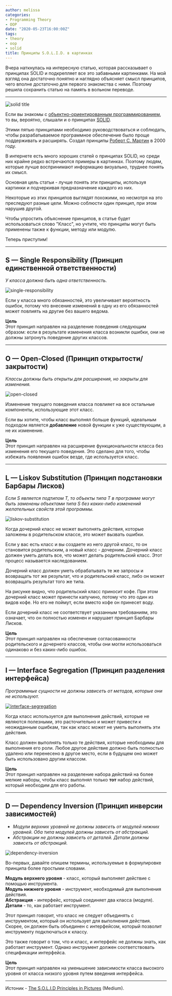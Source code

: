 ```yaml
---
author: melissa
categories:
- Programming Theory
- OOP
date: "2020-05-23T16:00:00Z"
tags:
- theory
- oop
- solid
title: Принципы S.O.L.I.D. в картинках
---
```


Вчера наткнулась на интересную статью, которая рассказывает о принципах SOLID
и подкрепляет все это забавными картинками. На мой взгляд она достаточно понятно
и наглядно объясняет смысл принципов, чего вполне достаточно для первого
знакомства с ними. Поэтому решила сохранить статью на память в вольном переводе.

***

![solid title](/assets/img/posts/solid-in-pictures/solid-head.png)

Если вы знакомы с
[объектно-ориентированным программированием](https://ru.wikipedia.org/wiki/%D0%9E%D0%B1%D1%8A%D0%B5%D0%BA%D1%82%D0%BD%D0%BE-%D0%BE%D1%80%D0%B8%D0%B5%D0%BD%D1%82%D0%B8%D1%80%D0%BE%D0%B2%D0%B0%D0%BD%D0%BD%D0%BE%D0%B5_%D0%BF%D1%80%D0%BE%D0%B3%D1%80%D0%B0%D0%BC%D0%BC%D0%B8%D1%80%D0%BE%D0%B2%D0%B0%D0%BD%D0%B8%D0%B5),
то вы, вероятно, слышали и о принципах
[SOLID](https://ru.wikipedia.org/wiki/SOLID_(%D0%BE%D0%B1%D1%8A%D0%B5%D0%BA%D1%82%D0%BD%D0%BE-%D0%BE%D1%80%D0%B8%D0%B5%D0%BD%D1%82%D0%B8%D1%80%D0%BE%D0%B2%D0%B0%D0%BD%D0%BD%D0%BE%D0%B5_%D0%BF%D1%80%D0%BE%D0%B3%D1%80%D0%B0%D0%BC%D0%BC%D0%B8%D1%80%D0%BE%D0%B2%D0%B0%D0%BD%D0%B8%D0%B5)).

Этими пятью принципами необходимо руководствоваться и соблюдать, чтобы
разрабатываемое программное обеспечение было проще поддерживать и расширять. Создал принципы [Роберт С. Мартин](https://ru.wikipedia.org/wiki/%D0%9C%D0%B0%D1%80%D1%82%D0%B8%D0%BD,_%D0%A0%D0%BE%D0%B1%D0%B5%D1%80%D1%82_(%D0%B8%D0%BD%D0%B6%D0%B5%D0%BD%D0%B5%D1%80)) в 2000 году.

В интернете есть много хороших статей о принципах SOLID, но среди них крайне
редко встречаются примеры в картинках. Поэтому людям, которые лучше воспринимают
информацию визуально, труднее понять их смысл.

Основная цель статьи - лучше понять эти принципы, используя картинки и
подчеркивая предназначение каждого из них.

Некоторые из этих принципов выглядят похожими, но несмотря на это преследуют
разные цели. Можно соблюсти один принцип, при этом нарушив другой.

Чтобы упростить объяснение принципов, в статье будет использоваться слово "Класс",
но учтите, что  принципы могут быть применены также к функции, методу или модулю.

Теперь приступим!

***


## S — Single Responsibility (Принцип единственной ответственности)

_У класса должна быть одна ответственность._

![single-responsibility](/assets/img/posts/solid-in-pictures/single-responsibility.png)

Если у класса много обязанностей, это увеличивает вероятность ошибок, потому
что внесение изменений в одну из его обязанностей может повлиять на другие
без вашего ведома.

**Цель**  
Этот принцип направлен на разделение поведения следующим образом: если в
результате изменения класса возникли ошибки, они не должны затронуть поведение
других классов.

***

## O — Open-Closed (Принцип открытости/закрытости)

_Классы должны быть открыты для расширения, но закрыты для изменения._

![open-closed](/assets/img/posts/solid-in-pictures/open-closed.png)

Изменение текущего поведения класса повлияет на все остальные компоненты,
использующие этот класс.

Если вы хотите, чтобы класс выполнял больше функций, идеальным подходом
является **добавление** новой функции к уже существующим, а не их изменение.

**Цель**  
Этот принцип направлен на расширение функциональности класса без изменения его
текущего поведения. Это сделано для того, чтобы избежать появления ошибок
везде, где используется класс.

***

## L — Liskov Substitution (Принцип подстановки Барбары Лисков)

_Если S является подтипом T, то объекты типа T в программе могут быть заменены
объектами типа S без каких-либо изменений желательных свойств этой программы._

![liskov-substitution](/assets/img/posts/solid-in-pictures/liskov-substitution.png)

Когда дочерний класс не может выполнять действия, которые заложены в родительском
классе, это может вызвать ошибки.

Если у вас есть класс и вы создаете из него другой класс, то он становится
родительским, а новый класс - дочерним. Дочерний класс должен уметь делать все,
что может делать родительский класс. Этот процесс называется наследованием.

Дочерний класс должен уметь обрабатывать те же запросы и возвращать тот же
результат, что и родительский класс, либо он может возвращать результат того же
типа.

На рисунке видно, что родительский класс приносит кофе. При этом дочерний класс
может принести капучино, потому что это один из видов кофе. Но его не поймут,
если вместо кофе он принесет воду.

Если дочерний класс не соответствует указанным требованиям, это означает, что
он полностью изменен и нарушает принцип Барбары Лисков.

**Цель**  
Этот принцип направлен на обеспечение согласованности родительского и дочернего
классов, чтобы они могли использоваться одинаково и без каких-либо ошибок.

***

## I — Interface Segregation (Принцип разделения интерфейса)

_Программные сущности не должны зависеть от методов, которые они не используют._

[![interface-segregation](/assets/img/posts/solid-in-pictures/interface-segregation.png "Увеличить картинку")](/assets/img/posts/solid-in-pictures/interface-segregation.png)

Когда класс используется для выполнения действий, которые не являются полезными,
это расточительно и может привести к неожиданным ошибкам, так как класс может
не уметь выполнять эти действия.

Класс должен выполнять только те действия, которые необходимы для выполнения
его роли. Любое другое действие должно быть полностью удалено или перенесено в
другое место, если в будущем оно может быть использовано другим классом.

**Цель**  
Этот принцип направлен на разделение набора действий на более мелкие наборы,
чтобы класс выполнял только **тот** набор действий, который необходим для его
работы.

***

## D — Dependency Inversion (Принцип инверсии зависимостей)

 - _Модули верхних уровней не должны зависеть от модулей нижних уровней. Оба
  типа модулей должны зависеть от абстракций._
 - _Абстракции не должны зависеть от деталей. Детали должны зависеть от абстракций._

![dependency-inversion](/assets/img/posts/solid-in-pictures/dependency-inversion.png)

Во-первых, давайте опишем термины, используемые в формулировке принципа более
простыми словами.

**Модуль верхнего уровня** - класс, который выполняет действие с помощью инструмента.  
**Модуль нижнего уровня** - инструмент, необходимый для выполнения действия.  
**Абстракция** - интерфейс, который соединяет два класса (модуля).  
**Детали** - то, как работает инструмент.

Этот принцип говорит, что класс не следует объединять с инструментом, который
он использует для выполнения действия. Скорее, он должен быть объединен с
интерфейсом, который позволит инструменту подключаться к классу.

Это также говорит о том, что и класс, и интерфейс не должны знать, как работает
инструмент. Однако инструмент должен соответствовать спецификации интерфейса.

**Цель**  
Этот принцип направлен на уменьшение зависимости класса высокого уровня от
класса низкого уровня путем введения интерфейса.

***

Истоник - [The S.O.L.I.D Principles in Pictures](https://medium.com/backticks-tildes/the-s-o-l-i-d-principles-in-pictures-b34ce2f1e898) (Medium).
